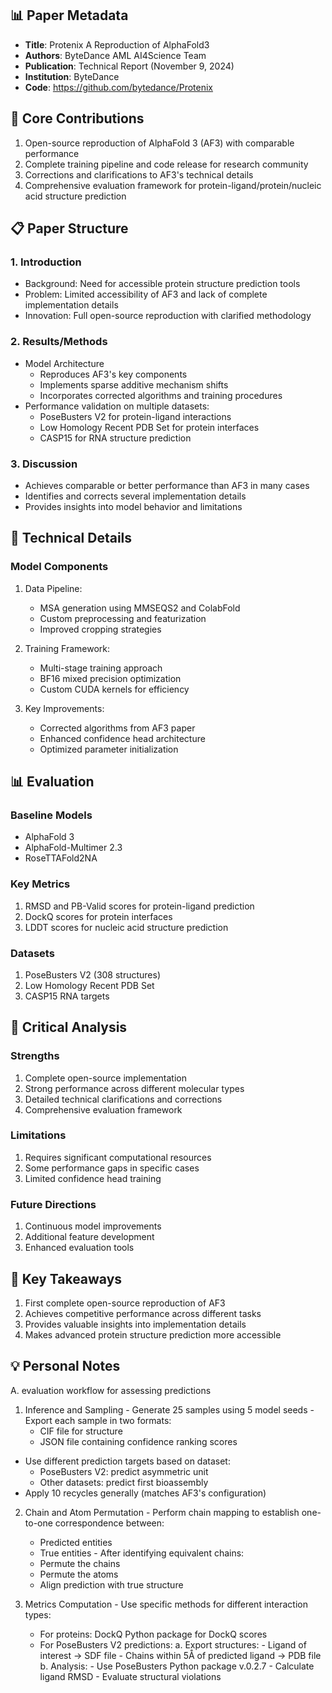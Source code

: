 ## 📊 Paper Metadata
- **Title**: Protenix A Reproduction of AlphaFold3
- **Authors**: ByteDance AML AI4Science Team
- **Publication**: Technical Report (November 9, 2024)
- **Institution**: ByteDance
- **Code**: https://github.com/bytedance/Protenix

## 🎯 Core Contributions
1. Open-source reproduction of AlphaFold 3 (AF3) with comparable performance
2. Complete training pipeline and code release for research community
3. Corrections and clarifications to AF3's technical details
4. Comprehensive evaluation framework for protein-ligand/protein/nucleic acid structure prediction

## 📋 Paper Structure

### 1. Introduction
- Background: Need for accessible protein structure prediction tools
- Problem: Limited accessibility of AF3 and lack of complete implementation details
- Innovation: Full open-source reproduction with clarified methodology

### 2. Results/Methods
- Model Architecture
  - Reproduces AF3's key components
  - Implements sparse additive mechanism shifts
  - Incorporates corrected algorithms and training procedures
- Performance validation on multiple datasets:
  - PoseBusters V2 for protein-ligand interactions
  - Low Homology Recent PDB Set for protein interfaces
  - CASP15 for RNA structure prediction

### 3. Discussion
- Achieves comparable or better performance than AF3 in many cases
- Identifies and corrects several implementation details
- Provides insights into model behavior and limitations

## 🔬 Technical Details

### Model Components
1. Data Pipeline:
   - MSA generation using MMSEQS2 and ColabFold
   - Custom preprocessing and featurization
   - Improved cropping strategies

2. Training Framework:
   - Multi-stage training approach
   - BF16 mixed precision optimization
   - Custom CUDA kernels for efficiency

3. Key Improvements:
   - Corrected algorithms from AF3 paper
   - Enhanced confidence head architecture
   - Optimized parameter initialization

## 📊 Evaluation

### Baseline Models
- AlphaFold 3 
- AlphaFold-Multimer 2.3
- RoseTTAFold2NA

### Key Metrics
1. RMSD and PB-Valid scores for protein-ligand prediction
2. DockQ scores for protein interfaces
3. LDDT scores for nucleic acid structure prediction

### Datasets
1. PoseBusters V2 (308 structures)
2. Low Homology Recent PDB Set
3. CASP15 RNA targets

## 💭 Critical Analysis

### Strengths
1. Complete open-source implementation
2. Strong performance across different molecular types
3. Detailed technical clarifications and corrections
4. Comprehensive evaluation framework

### Limitations
1. Requires significant computational resources
2. Some performance gaps in specific cases
3. Limited confidence head training

### Future Directions
1. Continuous model improvements
2. Additional feature development
3. Enhanced evaluation tools

## 📌 Key Takeaways
1. First complete open-source reproduction of AF3
2. Achieves competitive performance across different tasks
3. Provides valuable insights into implementation details
4. Makes advanced protein structure prediction more accessible

## 💡 Personal Notes
A. evaluation workflow for assessing predictions
  1. Inference and Sampling
    - Generate 25 samples using 5 model seeds
    - Export each sample in two formats:
      * CIF file for structure
      * JSON file containing confidence ranking scores
  - Use different prediction targets based on dataset:
      * PoseBusters V2: predict asymmetric unit
      * Other datasets: predict first bioassembly
  - Apply 10 recycles generally (matches AF3's configuration)

  2. Chain and Atom Permutation
    - Perform chain mapping to establish one-to-one correspondence between:
      * Predicted entities
      * True entities
    - After identifying equivalent chains:
      * Permute the chains
      * Permute the atoms
      * Align prediction with true structure

  3. Metrics Computation
    - Use specific methods for different interaction types:
        * For proteins: DockQ Python package for DockQ scores
        * For PoseBusters V2 predictions:
          a. Export structures:
               - Ligand of interest → SDF file
               - Chains within 5Å of predicted ligand → PDB file
          b. Analysis:
               - Use PoseBusters Python package v.0.2.7
               - Calculate ligand RMSD
               - Evaluate structural violations
